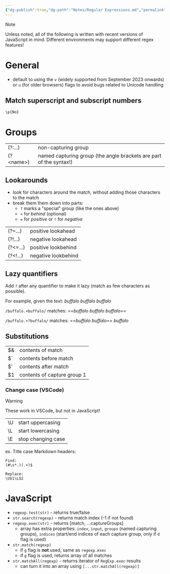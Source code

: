 ```yaml
---
{"dg-publish":true,"dg-path":"Notes/Regular Expressions.md","permalink":"/notes/regular-expressions/","tags":["language/javascript"]}
---
```



> [!note]
> Unless noted, all of the following is written with recent versions of JavaScript in mind. Different environments may support different regex features!

# General

- default to using the `v` (widely supported from September 2023 onwards) or `u` (for older browsers) flags to avoid bugs related to Unicode handling

## Match superscript and subscript numbers

```regex
\p{No}
```

# Groups

|             |                                                                    |
| ----------- | ------------------------------------------------------------------ |
| (?:...)     | non-capturing group                                                |
| (?\<name\>) | named capturing group (the angle brackets are part of the syntax!) |

## Lookarounds

- look for characters around the match, without adding those characters to the match
- break them them down into parts:
    - `?` marks a "special" group (like the ones above)
    - `<` for *behind* (optional)
    - `=` for *positive* or `!` for *negative*

|          |                     |
| -------- | ------------------- |
| (?=...)  | positive lookahead  |
| (?!...)  | negative lookahead  |
| (?<=...) | positive lookbehind |
| (?<!...) | negative lookbehind |

## Lazy quantifiers

Add `?` after any quantifier to make it lazy (match as few characters as possible).

For example, given the text: *buffalo buffalo buffalo*

`/buffalo.+buffalo/` matches: *==buffalo buffalo buffalo==*

`/buffalo.+?buffalo/` matches: *==buffalo buffalo== buffalo*

## Substitutions

|     |                             |
| --- | --------------------------- |
| $&  | contents of match           |
| $\` | contents before match       |
| $'  | contents after match        |
| $1  | contents of capture group 1 |

### Change case (VSCode)

> [!warning]
> These work in VSCode, but not in JavaScript!

|     |                    |
| --- | ------------------ |
| \\U | start uppercasing  |
| \\L | start lowercasing  |
| \\E | stop changing case |

ex. Title case Markdown headers:

```regex
Find:
(#\s*.)(.+)$

Replace:
\U$1\L$2
```

# JavaScript

- `regexp.test(str)` - returns true/false
- `str.search(regexp)` - returns match index (-1 if not found)
- `regexp.exec(str)` - returns \[match, ...captureGroups\]
    - array has extra properties: `index`, `input`, `groups` (named capturing groups), `indices` (start/end indices of each capture group, only if `d` flag is used)
- `str.match(regexp)`
    - if `g` flag is **not** used, same as `regexp.exec`
    - if `g` flag is used, returns array of all matches
- `str.matchAll(regexp)` - returns iterator of `RegExp.exec` results
    - can turn it into an array using `[...str.matchAll(regexp)]`
